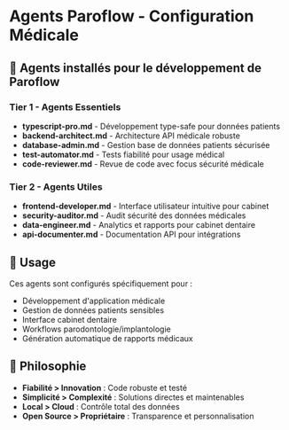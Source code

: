 # Agents Paroflow - Configuration Médicale

## 🎯 Agents installés pour le développement de Paroflow

### **Tier 1 - Agents Essentiels**
- **typescript-pro.md** - Développement type-safe pour données patients
- **backend-architect.md** - Architecture API médicale robuste  
- **database-admin.md** - Gestion base de données patients sécurisée
- **test-automator.md** - Tests fiabilité pour usage médical
- **code-reviewer.md** - Revue de code avec focus sécurité médicale

### **Tier 2 - Agents Utiles**
- **frontend-developer.md** - Interface utilisateur intuitive pour cabinet
- **security-auditor.md** - Audit sécurité des données médicales
- **data-engineer.md** - Analytics et rapports pour cabinet dentaire
- **api-documenter.md** - Documentation API pour intégrations

## 🔧 Usage

Ces agents sont configurés spécifiquement pour :
- Développement d'application médicale
- Gestion de données patients sensibles
- Interface cabinet dentaire
- Workflows parodontologie/implantologie
- Génération automatique de rapports médicaux

## 🎨 Philosophie

- **Fiabilité > Innovation** : Code robuste et testé
- **Simplicité > Complexité** : Solutions directes et maintenables  
- **Local > Cloud** : Contrôle total des données
- **Open Source > Propriétaire** : Transparence et personnalisation